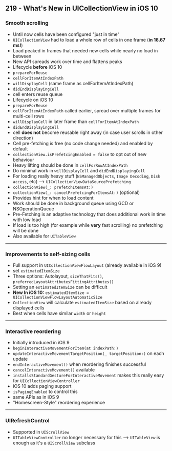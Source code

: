 ## 219 - What's New in UICollectionView in iOS 10

### Smooth scrolling

* Until now cells have been configured "just in time"
* `UICollectionView` had to load a whole row of cells in one frame (**in 16.67 ms!**)
* Load peaked in frames that needed new cells while nearly no load in between
* New API spreads work over time and flattens peaks
* Lifecycle **before** iOS 10
 * `prepareForReuse`
 * `cellForItemAtIndexPath`
 * `willDisplayCell` (same frame as cellForItemAtIndexPath)
 * `didEndDisplayingCell`
 * cell enters reuse queue
* Lifecycle on iOS 10
 * `prepareForReuse`
 * `cellForItemAtIndexPath` called earlier, spread over multiple frames for multi-cell rows
 * `willDisplayCell` in later frame than `cellForItemAtIndexPath`
 * `didEndDisplayingCell`
 * cell **does not** become reusable right away (in case user scrolls in other direction)
* Cell pre-fetching is free (no code change needed) and enabled by default
* `collectionView.isPrefetcingEnabled = false` to opt out of new behaviour
* Heavy lifting should be done in `cellForRowAtIndexPath`
* Do minimal work in `willDisplayCell` and `didEndDisplayingCell`
* For loading really heavy stuff (`NSManagedObjects`, `Image Decoding`, `Disk access`, etc) --> `UICollectionViewDataSourcePrefetching`
 * `collectionView(_: prefetchItemsAt:)`
 * `collectionView(_: cancelPrefetcingForItemsAt:)` (optional)
 * Provides hint for when to load content
 * Work should be done in background queue using GCD or NSOperationQueue
 * Pre-Fetching is an adaptive technology that does additional work in time with low load
 * If load is too high (for example while **very** fast scrolling) no prefetching will be done
 * Also available for `UITableView`

---
### Improvements to self-sizing cells

* Full support in `UICollectionViewFlowLayout` (already available in iOS 9)
 * set `estimatedItemSize`
 * Three options: Autolayout, `sizeThatFits()`, `preferredLayoutAttributesFittingAttributes()`
* Setting an `estimatedItemSize` can be difficult
* **New In iOS 10:** `estimatedItemSize = UICollectionViewFlowLayoutAutomaticSize`
 * `CollectionView` will calculate `estimatedItemSize` based on already displayed cells
 * Best when cells have similar `width` or `height`

---
### Interactive reordering

* Initially introduced in iOS 9
 * `beginInteractiveMovementForItem(at indexPath:)`
 * `updateInteractiveMovementTargetPosition(_ targetPosition:)` on each update
 * `endInteractiveMovement()` when reordering finishes successful
 * `cancelInteractiveMovement()` available
 * `installsStandardGestureForInteractiveMovement` makes this really easy for `UICollectionViewController`
* iOS 10 adds paging support
 * `isPagingEnabled` to control this
 * same APIs as in iOS 9
 * "Homescreen-Style" reordering experience

---
### UIRefreshControl

* Supported in `UIScrollView`
* `UITableViewController` no longer necessary for this --> `UITableView` is enough as it's a `UIScrollView` subclass
